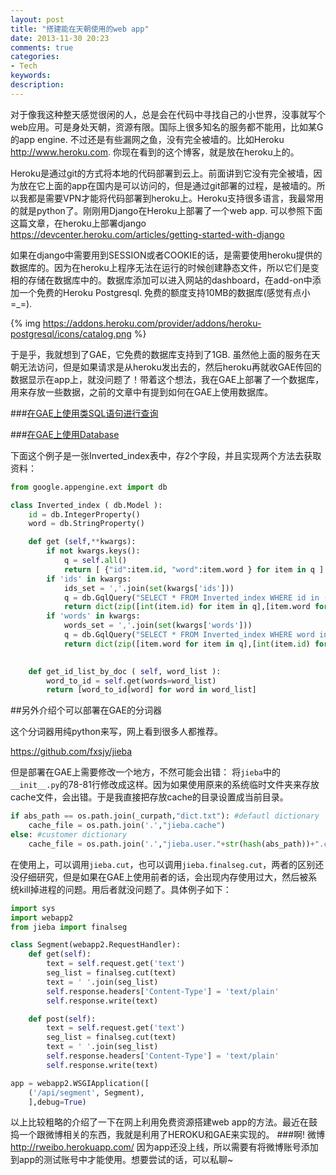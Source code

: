 ```yaml
---
layout: post
title: "搭建能在天朝使用的web app"
date: 2013-11-30 20:23
comments: true
categories: 
- Tech
keywords: 
description: 
---
```

对于像我这种整天感觉很闲的人，总是会在代码中寻找自己的小世界，没事就写个web应用。可是身处天朝，资源有限。国际上很多知名的服务都不能用，比如某G的app engine. 不过还是有些漏网之鱼，没有完全被墙的。比如Heroku <http://www.heroku.com>. 你现在看到的这个博客，就是放在heroku上的。

Heroku是通过git的方式将本地的代码部署到云上。前面讲到它没有完全被墙，因为放在它上面的app在国内是可以访问的，但是通过git部署的过程，是被墙的。所以我都是需要VPN才能将代码部署到heroku上。Heroku支持很多语言，我最常用的就是python了。刚刚用Django在Heroku上部署了一个web app. 可以参照下面这篇文章，在heroku上部署django <https://devcenter.heroku.com/articles/getting-started-with-django>

如果在django中需要用到SESSION或者COOKIE的话，是需要使用heroku提供的数据库的。因为在heroku上程序无法在运行的时候创建静态文件，所以它们是变相的存储在数据库中的。数据库添加可以进入网站的dashboard，在add-on中添加一个免费的Heroku Postgresql. 免费的额度支持10MB的数据库(感觉有点小=_=).

{% img https://addons.heroku.com/provider/addons/heroku-postgresql/icons/catalog.png %}

于是乎，我就想到了GAE，它免费的数据库支持到了1GB. 虽然他上面的服务在天朝无法访问，但是如果请求是从heroku发出去的，然后heroku再就收GAE传回的数据显示在app上，就没问题了！带着这个想法，我在GAE上部署了一个数据库，用来存放一些数据，之前的文章中有提到如何在GAE上使用数据库。

###<a href="/blog/2013/05/31/SQL-like-at-GAE">在GAE上使用类SQL语句进行查询</a>

###<a href="/blog/2013/05/31/database-at-GAE/">在GAE上使用Database</a>

下面这个例子是一张Inverted_index表中，存2个字段，并且实现两个方法去获取资料：

``` python
from google.appengine.ext import db

class Inverted_index ( db.Model ):
	id = db.IntegerProperty()
	word = db.StringProperty()

	def get (self,**kwargs):
		if not kwargs.keys():
			q = self.all()
			return [ {"id":item.id, "word":item.word } for item in q ]
		if 'ids' in kwargs:
			ids_set = ','.join(set(kwargs['ids']))
			q = db.GqlQuery("SELECT * FROM Inverted_index WHERE id in (%s)"%(ids_set))
			return dict(zip([int(item.id) for item in q],[item.word for item in q]))
		if 'words' in kwargs:
			words_set = ','.join(set(kwargs['words']))
			q = db.GqlQuery("SELECT * FROM Inverted_index WHERE word in (%s)"%(words_set))
			return dict(zip([item.word for item in q],[int(item.id) for item in q]))
		

	def get_id_list_by_doc ( self, word_list ):
		word_to_id = self.get(words=word_list)
		return [word_to_id[word] for word in word_list]
```

##另外介绍个可以部署在GAE的分词器

这个分词器用纯python来写，网上看到很多人都推荐。

<https://github.com/fxsjy/jieba>

但是部署在GAE上需要修改一个地方，不然可能会出错：
将`jieba`中的`__init__.py`的78-81行修改成这样。因为如果使用原来的系统临时文件夹来存放cache文件，会出错。于是我直接把存放cache的目录设置成当前目录。

``` python
if abs_path == os.path.join(_curpath,"dict.txt"): #defautl dictionary
    cache_file = os.path.join('.',"jieba.cache")
else: #customer dictionary
    cache_file = os.path.join('.',"jieba.user."+str(hash(abs_path))+".cache")
```

在使用上，可以调用`jieba.cut`，也可以调用`jieba.finalseg.cut`，两者的区别还没仔细研究，但是如果在GAE上使用前者的话，会出现内存使用过大，然后被系统kill掉进程的问题。用后者就没问题了。具体例子如下：

``` python
import sys
import webapp2
from jieba import finalseg

class Segment(webapp2.RequestHandler):
    def get(self):
        text = self.request.get('text')
        seg_list = finalseg.cut(text)
        text = ' '.join(seg_list)
        self.response.headers['Content-Type'] = 'text/plain'
        self.response.write(text)

    def post(self):
        text = self.request.get('text')
        seg_list = finalseg.cut(text)
        text = ' '.join(seg_list)
        self.response.headers['Content-Type'] = 'text/plain'
        self.response.write(text)

app = webapp2.WSGIApplication([
    ('/api/segment', Segment),
    ],debug=True)
```

以上比较粗略的介绍了一下在网上利用免费资源搭建web app的方法。最近在鼓捣一个跟微博相关的东西，我就是利用了HEROKU和GAE来实现的。
###啊! 微博 <http://rweibo.herokuapp.com/>
因为app还没上线，所以需要有将微博账号添加到app的测试账号中才能使用。想要尝试的话，可以私聊~